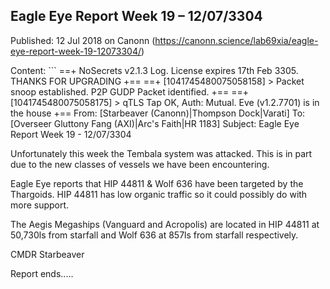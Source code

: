 ## Eagle Eye Report Week 19 &#8211; 12/07/3304

Published: 12 Jul 2018 on Canonn (https://canonn.science/lab69xia/eagle-eye-report-week-19-12073304/)

Content: ```
==+ NoSecrets v2.1.3 Log. License expires 17th Feb 3305. THANKS FOR UPGRADING +==
 ==+ [1041745480075058158] > Packet snoop established. P2P GUDP Packet identified. +==
 ==+ [1041745480075058175] > qTLS Tap OK, Auth: Mutual. Eve (v1.2.7701) is in the house +==
 From: [Starbeaver (Canonn)|Thompson Dock|Varati]
 To: [Overseer Gluttony Fang (AXI)|Arc's Faith|HR 1183]
 Subject: Eagle Eye Report Week 19 - 12/07/3304

Unfortunately this week the Tembala system was attacked. This is in part due to the new classes of vessels we have been encountering.

Eagle Eye reports that HIP 44811 & Wolf 636 have been targeted by the Thargoids. HIP 44811 has low organic traffic so it could possibly do with more support. 

The Aegis Megaships (Vanguard and Acropolis) are located in HIP 44811 at 50,730ls from starfall and Wolf 636 at 857ls from starfall respectively. 

CMDR Starbeaver

Report ends.....
```